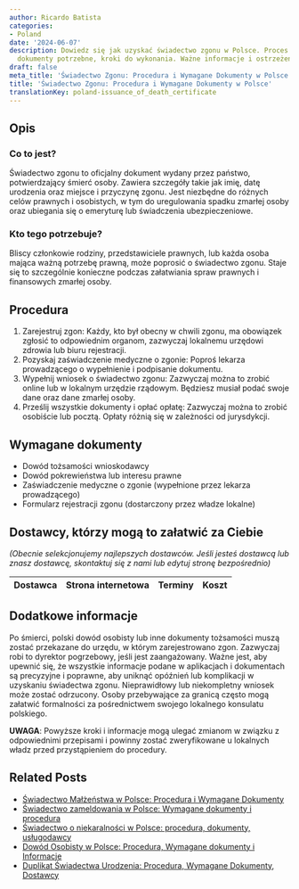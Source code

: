 ```yaml
---
author: Ricardo Batista
categories:
- Poland
date: '2024-06-07'
description: Dowiedz się jak uzyskać świadectwo zgonu w Polsce. Proces rejestracji,
  dokumenty potrzebne, kroki do wykonania. Ważne informacje i ostrzeżenia.
draft: false
meta_title: 'Świadectwo Zgonu: Procedura i Wymagane Dokumenty w Polsce'
title: 'Świadectwo Zgonu: Procedura i Wymagane Dokumenty w Polsce'
translationKey: poland-issuance_of_death_certificate
---
```



## Opis
### Co to jest?
Świadectwo zgonu to oficjalny dokument wydany przez państwo, potwierdzający śmierć osoby. Zawiera szczegóły takie jak imię, datę urodzenia oraz miejsce i przyczynę zgonu. Jest niezbędne do różnych celów prawnych i osobistych, w tym do uregulowania spadku zmarłej osoby oraz ubiegania się o emeryturę lub świadczenia ubezpieczeniowe.

### Kto tego potrzebuje?
Bliscy członkowie rodziny, przedstawiciele prawnych, lub każda osoba mająca ważną potrzebę prawną, może poprosić o świadectwo zgonu. Staje się to szczególnie konieczne podczas załatwiania spraw prawnych i finansowych zmarłej osoby.

## Procedura
1. Zarejestruj zgon: Każdy, kto był obecny w chwili zgonu, ma obowiązek zgłosić to odpowiednim organom, zazwyczaj lokalnemu urzędowi zdrowia lub biuru rejestracji.
2. Pozyskaj zaświadczenie medyczne o zgonie: Poproś lekarza prowadzącego o wypełnienie i podpisanie dokumentu.
3. Wypełnij wniosek o świadectwo zgonu: Zazwyczaj można to zrobić online lub w lokalnym urzędzie rządowym. Będziesz musiał podać swoje dane oraz dane zmarłej osoby.
4. Prześlij wszystkie dokumenty i opłać opłatę: Zazwyczaj można to zrobić osobiście lub pocztą. Opłaty różnią się w zależności od jurysdykcji.

## Wymagane dokumenty
- Dowód tożsamości wnioskodawcy
- Dowód pokrewieństwa lub interesu prawne
- Zaświadczenie medyczne o zgonie (wypełnione przez lekarza prowadzącego)
- Formularz rejestracji zgonu (dostarczony przez władze lokalne)

## Dostawcy, którzy mogą to załatwić za Ciebie
_(Obecnie selekcjonujemy najlepszych dostawców. Jeśli jesteś dostawcą lub znasz dostawcę, skontaktuj się z nami lub edytuj stronę bezpośrednio)_

| Dostawca        |     Strona internetowa  |     Terminy     |       Koszt      |
| --------------- | --------------- |  :-------------: | :-------------: |

## Dodatkowe informacje
Po śmierci, polski dowód osobisty lub inne dokumenty tożsamości muszą zostać przekazane do urzędu, w którym zarejestrowano zgon. Zazwyczaj robi to dyrektor pogrzebowy, jeśli jest zaangażowany. Ważne jest, aby upewnić się, że wszystkie informacje podane w aplikacjach i dokumentach są precyzyjne i poprawne, aby uniknąć opóźnień lub komplikacji w uzyskaniu świadectwa zgonu. Nieprawidłowy lub niekompletny wniosek może zostać odrzucony. Osoby przebywające za granicą często mogą załatwić formalności za pośrednictwem swojego lokalnego konsulatu polskiego.

**UWAGA**: Powyższe kroki i informacje mogą ulegać zmianom w związku z odpowiednimi przepisami i powinny zostać zweryfikowane u lokalnych władz przed przystąpieniem do procedury.


## Related Posts

- [Świadectwo Małżeństwa w Polsce: Procedura i Wymagane Dokumenty](https://tramitit.com/pl/guides/poland/akt_malzenstwa/)
- [Świadectwo zameldowania w Polsce: Wymagane dokumenty i procedura](https://tramitit.com/pl/guides/poland/zaswiadczenie_o_zameldowaniu/)
- [Świadectwo o niekaralności w Polsce: procedura, dokumenty, usługodawcy](https://tramitit.com/pl/guides/poland/zaswiadczenie_o_niekaralnosci/)
- [Dowód Osobisty w Polsce: Procedura, Wymagane dokumenty i Informacje](https://tramitit.com/pl/guides/poland/dowod_osobisty/)
- [Duplikat Świadectwa Urodzenia: Procedura, Wymagane Dokumenty, Dostawcy](https://tramitit.com/pl/guides/poland/wydanie_duplikatu_aktu_urodzenia/)